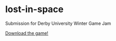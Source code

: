 # lost-in-space
Submission for Derby University Winter Game Jam

[Download the game!](https://monodokimes.itch.io/lost-in-space)

